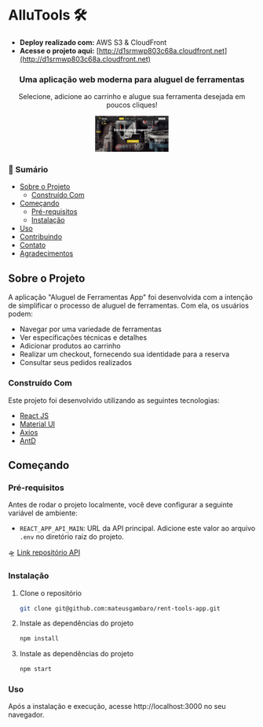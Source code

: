 # AlluTools 🛠
- **Deploy realizado com:** AWS S3 & CloudFront
- **Acesse o projeto aqui:** [http://d1srmwp803c68a.cloudfront.net](http://d1srmwp803c68a.cloudfront.net)

<div align="center">
  <h3>Uma aplicação web moderna para aluguel de ferramentas</h3>
  <p>Selecione, adicione ao carrinho e alugue sua ferramenta desejada em poucos cliques!</p>
  <img src="./readme-images/home.jpeg" alt="Logo" width="150">
</div>

### 📑 Sumário
- [Sobre o Projeto](#sobre-o-projeto)
  - [Construído Com](#construído-com)
- [Começando](#começando)
  - [Pré-requisitos](#pré-requisitos)
  - [Instalação](#instalação)
- [Uso](#uso)
- [Contribuindo](#contribuindo)
- [Contato](#contato)
- [Agradecimentos](#agradecimentos)

## Sobre o Projeto

A aplicação "Aluguel de Ferramentas App" foi desenvolvida com a intenção de simplificar o processo de aluguel de ferramentas. Com ela, os usuários podem:
- Navegar por uma variedade de ferramentas
- Ver especificações técnicas e detalhes
- Adicionar produtos ao carrinho
- Realizar um checkout, fornecendo sua identidade para a reserva
- Consultar seus pedidos realizados

### Construído Com

Este projeto foi desenvolvido utilizando as seguintes tecnologias:
- [React JS](https://reactjs.org/)
- [Material UI](https://mui.com/)
- [Axios](https://axios-http.com/)
- [AntD](https://ant.design/)

## Começando

### Pré-requisitos

Antes de rodar o projeto localmente, você deve configurar a seguinte variável de ambiente:

- `REACT_APP_API_MAIN`: URL da API principal. Adicione este valor ao arquivo `.env` no diretório raiz do projeto.
  
🛸 [Link repositório API](https://github.com/mateusgambaro/rent-tools-api)

### Instalação

1. Clone o repositório
   ```sh
   git clone git@github.com:mateusgambaro/rent-tools-app.git
   
2. Instale as dependências do projeto
   ```sh
   npm install

3. Instale as dependências do projeto
   ```sh
   npm start

### Uso
   Após a instalação e execução, acesse http://localhost:3000 no seu navegador.

